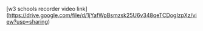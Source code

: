 [w3 schools recorder video link] (https://drive.google.com/file/d/1jYafWpBsmzsk25U6v348qeTCDogIzpXz/view?usp=sharing)
